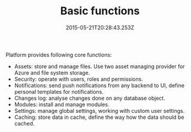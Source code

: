 ﻿---
title: Basic functions
description: The list of articles about Virto Commerce basic functions
layout: docs
date: 2015-05-21T20:28:43.253Z
priority: 1
---
Platform provides following core functions:

* Assets: store and manage files. Use two asset managing provider for Azure and file system storage.
* Security: operate with users, roles and permissions.
* Notifications: send push notifications from any backend to UI, define personal templates for notifications.
* Changes log: analyse changes done on any database object.
* Modules: install and manage modules.
* Settings: manage global settings,  working with custom user settings.
* Caching: store data in cache, define the way how the data should be cached.
